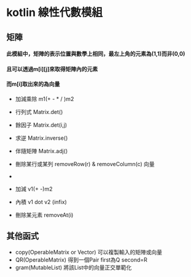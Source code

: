 kotlin 線性代數模組
=
矩陣
-
#### 此模組中，矩陣的表示位置與數學上相同，最左上角的元素為(1,1)而非(0,0)
#### 且可以透過m[i][j]來取得矩陣內的元素
#### 而m[i]取出來的為向量
- 加減乘除 m1(+ - * / )m2
- 行列式 Matrix.det()
- 餘因子 Matrix.det(i,j)
- 求逆 Matrix.inverse()
- 伴隨矩陣 Matrix.adj()
- 刪除某行或某列 removeRow(r) & removeColumn(c)
向量
-

- 加減 v1(+ -)m2
- 內積 v1 dot v2 (infix)
- 刪除某元素 removeAt(i)

其他函式
-
- copy(OperableMatrix or Vector) 可以複製輸入的矩陣或向量
- QR(OperableMatrix) 得到一個Pair first為Q second=R
- gram(MutableList<OperableVector>) 將該List中的向量正交單範化
